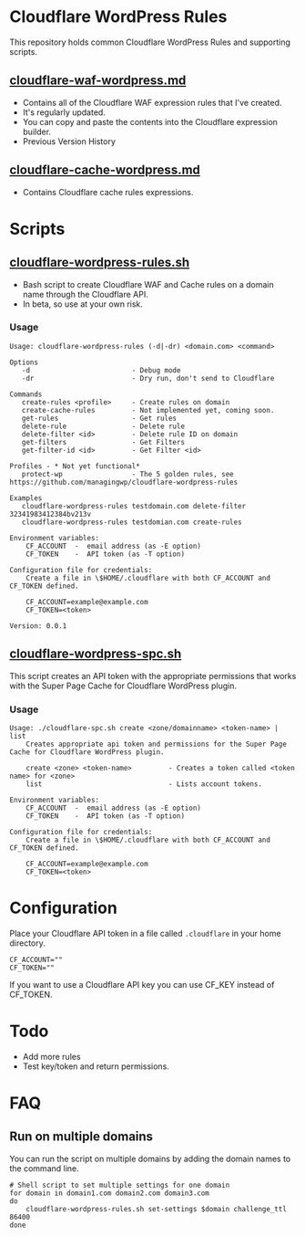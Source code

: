 # Cloudflare WordPress Rules
This repository holds common Cloudflare WordPress Rules and supporting scripts.

## [cloudflare-waf-wordpress.md](cloudflare-waf-wordpress.md)
* Contains all of the Cloudflare WAF expression rules that I've created.
* It's regularly updated.
* You can copy and paste the contents into the Cloudflare expression builder.
* Previous Version History

## [cloudflare-cache-wordpress.md](cloudflare-cache-wordpress.md)
* Contains Cloudflare cache rules expressions.

# Scripts
## [cloudflare-wordpress-rules.sh](cloudflare-wordpress-rules.sh)
* Bash script to create Cloudflare WAF and Cache rules on a domain name through the Cloudflare API.
* In beta, so use at your own risk.

### Usage
```
Usage: cloudflare-wordpress-rules (-d|-dr) <domain.com> <command>

Options
   -d                         - Debug mode
   -dr                        - Dry run, don't send to Cloudflare

Commands
   create-rules <profile>     - Create rules on domain
   create-cache-rules         - Not implemented yet, coming soon.
   get-rules                  - Get rules
   delete-rule                - Delete rule
   delete-filter <id>         - Delete rule ID on domain
   get-filters                - Get Filters
   get-filter-id <id>         - Get Filter <id>

Profiles - * Not yet functional*
   protect-wp                 - The 5 golden rules, see https://github.com/managingwp/cloudflare-wordpress-rules

Examples
   cloudflare-wordpress-rules testdomain.com delete-filter 32341983412384bv213v
   cloudflare-wordpress-rules testdomian.com create-rules

Environment variables:
    CF_ACCOUNT  -  email address (as -E option)
    CF_TOKEN    -  API token (as -T option)

Configuration file for credentials:
    Create a file in \$HOME/.cloudflare with both CF_ACCOUNT and CF_TOKEN defined.

    CF_ACCOUNT=example@example.com
    CF_TOKEN=<token>

Version: 0.0.1
```
## [cloudflare-wordpress-spc.sh](cloudflare-wordpress-spc.sh)
This script creates an API token with the appropriate permissions that works with the Super Page Cache for Cloudflare WordPress plugin.
### Usage
```
Usage: ./cloudflare-spc.sh create <zone/domainname> <token-name> | list
	Creates appropriate api token and permissions for the Super Page Cache for Cloudflare WordPress plugin.

	create <zone> <token-name>         - Creates a token called <token name> for <zone>
    list                               - Lists account tokens.

Environment variables:
    CF_ACCOUNT  -  email address (as -E option)
    CF_TOKEN    -  API token (as -T option)

Configuration file for credentials:
    Create a file in \$HOME/.cloudflare with both CF_ACCOUNT and CF_TOKEN defined.

    CF_ACCOUNT=example@example.com
    CF_TOKEN=<token>
```

# Configuration
Place your Cloudflare API token in a file called `.cloudflare` in your home directory.

```
CF_ACCOUNT=""
CF_TOKEN=""
```

If you want to use a Cloudflare API key you can use CF_KEY instead of CF_TOKEN.

# Todo
* Add more rules
* Test key/token and return permissions.

# FAQ

## Run on multiple domains
You can run the script on multiple domains by adding the domain names to the command line.

```
# Shell script to set multiple settings for one domain
for domain in domain1.com domain2.com domain3.com
do
    cloudflare-wordpress-rules.sh set-settings $domain challenge_ttl 86400
done
```

